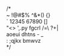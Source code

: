 /*  
   ~  !@#$%  ^&*()  {}  
   `  12345  67890  []  
 "<>  ',.py  fgcrl  /=\  ?+|  
      aoeui  dhtns  -    _  
   :  ;qjkx  bmwvz  
*/